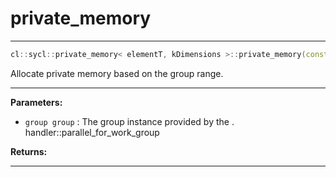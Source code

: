 # private_memory

---

```cpp
cl::sycl::private_memory< elementT, kDimensions >::private_memory(const group< kDimensions > &group)
```


Allocate private memory based on the group range. 


---
**Parameters:**

 - `group group`
: The group instance provided by the . handler::parallel_for_work_group

**Returns:** 

---
